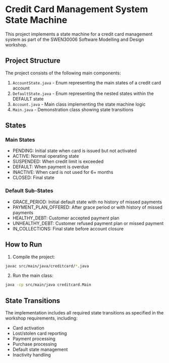 # Credit Card Management System State Machine

This project implements a state machine for a credit card management system as part of the SWEN30006 Software Modelling and Design workshop.

## Project Structure

The project consists of the following main components:

1. `AccountState.java` - Enum representing the main states of a credit card account
2. `DefaultState.java` - Enum representing the nested states within the DEFAULT state
3. `Account.java` - Main class implementing the state machine logic
4. `Main.java` - Demonstration class showing state transitions

## States

### Main States
- PENDING: Initial state when card is issued but not activated
- ACTIVE: Normal operating state
- SUSPENDED: When credit limit is exceeded
- DEFAULT: When payment is overdue
- INACTIVE: When card is not used for 6+ months
- CLOSED: Final state

### Default Sub-States
- GRACE_PERIOD: Initial default state with no history of missed payments
- PAYMENT_PLAN_OFFERED: After grace period or with history of missed payments
- HEALTHY_DEBT: Customer accepted payment plan
- UNHEALTHY_DEBT: Customer refused payment plan or missed payment
- IN_COLLECTIONS: Final state before account closure

## How to Run

1. Compile the project:
```bash
javac src/main/java/creditcard/*.java
```

2. Run the main class:
```bash
java -cp src/main/java creditcard.Main
```

## State Transitions

The implementation includes all required state transitions as specified in the workshop requirements, including:
- Card activation
- Lost/stolen card reporting
- Payment processing
- Purchase processing
- Default state management
- Inactivity handling

